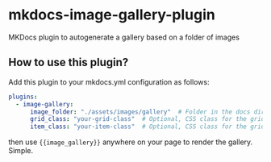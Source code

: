 # mkdocs-image-gallery-plugin
MKDocs plugin to autogenerate a gallery based on a folder of images

## How to use this plugin?

Add this plugin to your mkdocs.yml configuration as follows:
``` yml
plugins:
  - image-gallery:
      image_folder: "./assets/images/gallery"  # Folder in the docs directory containing images
      grid_class: "your-grid-class"  # Optional, CSS class for the grid container
      item_class: "your-item-class"  # Optional, CSS class for the grid items
```

then use `{{image_gallery}}` anywhere on your page to render the gallery. Simple.
